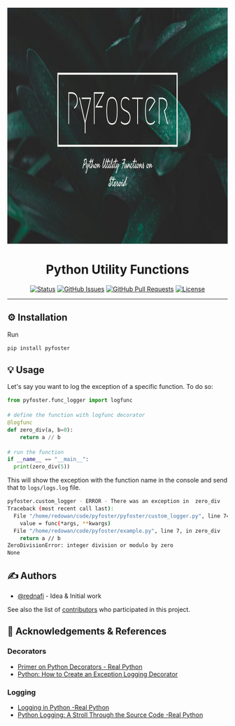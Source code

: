 <p align="center">
  <a href="" rel="noopener">
 <img width=960px height=540px src="img/logo.png" alt="Project logo"></a>
</p>

<h1 align="center">Python Utility Functions</h1>

<div align="center">

  [![Status](https://img.shields.io/badge/status-active-success.svg)]()
  [![GitHub Issues](https://img.shields.io/github/issues/kylelobo/The-Documentation-Compendium.svg)](https://github.com/rednafi/meta-utils/issues)
  [![GitHub Pull Requests](https://img.shields.io/github/issues-pr/kylelobo/The-Documentation-Compendium.svg)](https://github.com/rednafi/meta-utils/pulls)
  [![License](https://img.shields.io/badge/license-MIT-blue.svg)](/LICENSE)

</div>

---
## ⚙️ Installation

Run
```bash
pip install pyfoster
```
## 💡 Usage
Let's say you want to log the exception of a specific function. To do so:
```python
from pyfoster.func_logger import logfunc

# define the function with logfunc decorator
@logfunc
def zero_div(a, b=0):
    return a // b

# run the function
if __name__ == "__main__":
  print(zero_div(5))
```

This will show the exception with the function name in the console and send that to `logs/logs.log` file.

```bash
pyfoster.custom_logger - ERROR - There was an exception in  zero_div
Traceback (most recent call last):
  File "/home/redowan/code/pyfoster/pyfoster/custom_logger.py", line 74, in wrapper
    value = func(*args, **kwargs)
  File "/home/redowan/code/pyfoster/example.py", line 7, in zero_div
    return a // b
ZeroDivisionError: integer division or modulo by zero
None
```


## ✍️ Authors <a name = "authors"></a>
- [@rednafi](https://github.com/rednafi) - Idea & Initial work

See also the list of [contributors](https://github.com/kylelobo/rednafi/contributors) who participated in this project.

## 🎉 Acknowledgements & References <a name = "acknowledgement"></a>

### Decorators
  * [Primer on Python Decorators - Real Python](https://realpython.com/primer-on-python-decorators/)
  * [Python: How to Create an Exception Logging Decorator](http://www.blog.pythonlibrary.org/2016/06/09/python-how-to-create-an-exception-logging-decorator/)

### Logging
  * [Logging in Python -Real Python](https://realpython.com/python-logging/)
  * [Python Logging: A Stroll Through the Source Code -Real Python](https://realpython.com/python-logging-source-code/)
